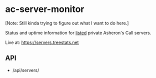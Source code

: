 # ac-server-monitor

[Note: Still kinda trying to figure out what I want to do here.]

Status and uptime information for [listed](https://github.com/acresources/serverslist) private Asheron's Call servers.

Live at: https://servers.treestats.net

## API

- /api/servers/
